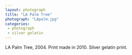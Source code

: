 ```yaml
---
layout: photograph
title: "LA Palm Tree"
photograph: "LApalm.jpg"
categories: 
 - photograph
 - silver gelatin
---
```

LA Palm Tree, 2004. Print made in 2010.
Silver gelatin print.